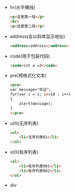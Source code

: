 - hr(水平横线)

    `````html
    <p>这是第一段</p>
    <hr>
    <p>这是第二段</p>
    `````


- address(会以斜体显示地址)

    `````html
    <address>address</address>
    `````

- code(用于包装代码)

    `````html
    <code>int a =3</code>
    `````

- pre(预格式化文本)

    `````html
    <pre>
    var message="欢迎";
    for(var i = 1; i<=10 ; i++)
    {
        alert(message); 
    }
    </pre>
    `````


- ul/li(无序列表)

    `````html
    <ul>
        <li>无序列表01</li>
    </ul>
    `````

- ol/li(有序列表)

    `````html
    <ol>
        <li>有序列表001</li>
        <li>有序列表002</li>
    </ol>
    `````
- div
